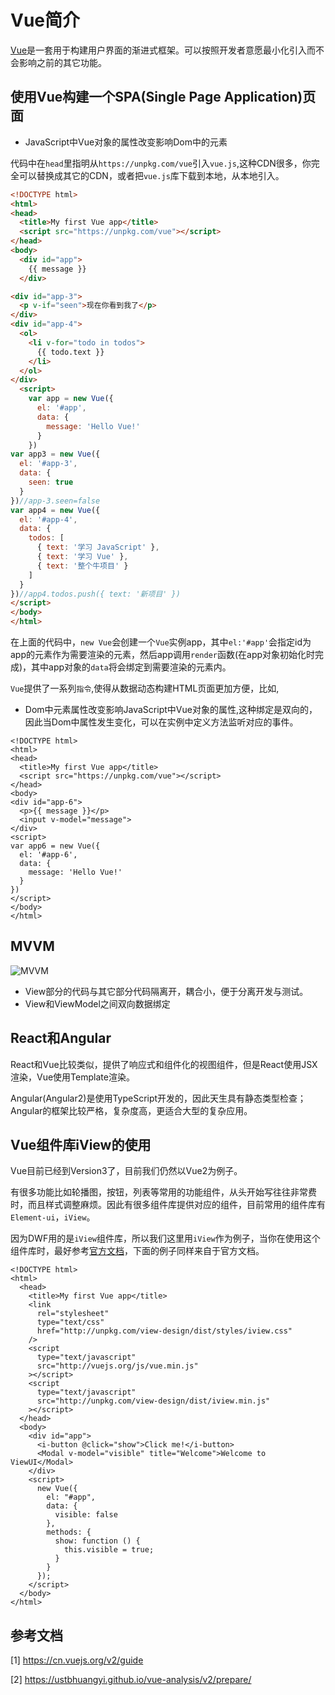 # Vue简介
[Vue](https://cn.vuejs.org/)是一套用于构建用户界面的渐进式框架。可以按照开发者意愿最小化引入而不会影响之前的其它功能。

## 使用Vue构建一个SPA(Single Page Application)页面
+ JavaScript中Vue对象的属性改变影响Dom中的元素

代码中在`head`里指明从`https://unpkg.com/vue`引入`vue.js`,这种CDN很多，你完全可以替换成其它的CDN，或者把`vue.js`库下载到本地，从本地引入。
```html
<!DOCTYPE html>
<html>
<head>
  <title>My first Vue app</title>
  <script src="https://unpkg.com/vue"></script>
</head>
<body>
  <div id="app">
    {{ message }}
  </div>

<div id="app-3">
  <p v-if="seen">现在你看到我了</p>
</div>
<div id="app-4">
  <ol>
    <li v-for="todo in todos">
      {{ todo.text }}
    </li>
  </ol>
</div>
  <script>
    var app = new Vue({
      el: '#app',
      data: {
        message: 'Hello Vue!'
      }
    })
var app3 = new Vue({
  el: '#app-3',
  data: {
    seen: true
  }
})//app-3.seen=false
var app4 = new Vue({
  el: '#app-4',
  data: {
    todos: [
      { text: '学习 JavaScript' },
      { text: '学习 Vue' },
      { text: '整个牛项目' }
    ]
  }
})//app4.todos.push({ text: '新项目' })  
</script>
</body>
</html>
```
在上面的代码中，`new Vue`会创建一个`Vue`实例app，其中`el:'#app'`会指定id为app的元素作为需要渲染的元素，然后app调用`render`函数(在app对象初始化时完成)，其中app对象的`data`将会绑定到需要渲染的元素内。

`Vue`提供了一系列`指令`,使得从数据动态构建HTML页面更加方便，比如<v-if>,<v-for>

+ Dom中元素属性改变影响JavaScript中Vue对象的属性,这种绑定是双向的，因此当Dom中属性发生变化，可以在实例中定义方法监听对应的事件。
```vue
<!DOCTYPE html>
<html>
<head>
  <title>My first Vue app</title>
  <script src="https://unpkg.com/vue"></script>
</head>
<body>
<div id="app-6">
  <p>{{ message }}</p>
  <input v-model="message">
</div>
<script>
var app6 = new Vue({
  el: '#app-6',
  data: {
    message: 'Hello Vue!'
  }
})
</script>
</body>
</html>
```
## MVVM
![MVVM](https://image-static.segmentfault.com/885/914/88591437-25fabe485a7d6d05_fix732)

+ View部分的代码与其它部分代码隔离开，耦合小，便于分离开发与测试。
+ View和ViewModel之间双向数据绑定
## React和Angular
React和Vue比较类似，提供了响应式和组件化的视图组件，但是React使用JSX渲染，Vue使用Template渲染。

Angular(Angular2)是使用TypeScript开发的，因此天生具有静态类型检查；Angular的框架比较严格，复杂度高，更适合大型的复杂应用。

## Vue组件库iView的使用
Vue目前已经到Version3了，目前我们仍然以Vue2为例子。

有很多功能比如轮播图，按钮，列表等常用的功能组件，从头开始写往往非常费时，而且样式调整麻烦。因此有很多组件库提供对应的组件，目前常用的组件库有`Element-ui`，`iView`。

因为DWF用的是`iView`组件库，所以我们这里用`iView`作为例子，当你在使用这个组件库时，最好参考[官方文档](https://www.iviewui.com/docs/introduce)，下面的例子同样来自于官方文档。

```vue
<!DOCTYPE html>
<html>
  <head>
    <title>My first Vue app</title>
    <link
      rel="stylesheet"
      type="text/css"
      href="http://unpkg.com/view-design/dist/styles/iview.css"
    />
    <script
      type="text/javascript"
      src="http://vuejs.org/js/vue.min.js"
    ></script>
    <script
      type="text/javascript"
      src="http://unpkg.com/view-design/dist/iview.min.js"
    ></script>
  </head>
  <body>
    <div id="app">
      <i-button @click="show">Click me!</i-button>
      <Modal v-model="visible" title="Welcome">Welcome to ViewUI</Modal>
    </div>
    <script>
      new Vue({
        el: "#app",
        data: {
          visible: false
        },
        methods: {
          show: function () {
            this.visible = true;
          }
        }
      });
    </script>
  </body>
</html>

```

## 参考文档
[1] https://cn.vuejs.org/v2/guide

[2] https://ustbhuangyi.github.io/vue-analysis/v2/prepare/
